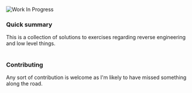 #  
![Work In Progress](https://img.shields.io/badge/Status-%20Work%20in%20Progress-blue.svg?style=flat-squared)  

### Quick summary ###

This is a collection of solutions to exercises regarding reverse
engineering and low level things.

#  

### Contributing ###

Any sort of contribution is welcome as I'm likely to have missed something
along the road.

